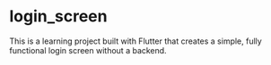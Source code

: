 # login_screen
This is a learning project built with Flutter that creates a simple, fully functional login screen without a backend.

